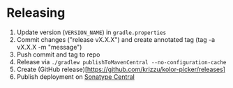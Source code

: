# Releasing

1. Update version (`VERSION_NAME`) in `gradle.properties`
2. Commit changes ("release vX.X.X") and create annotated tag (tag -a vX.X.X -m "message")
3. Push commit and tag to repo
4. Release via `./gradlew publishToMavenCentral --no-configuration-cache`
5. Create (GitHub release)[https://github.com/krizzu/kolor-picker/releases]
6. Publish deployment on [Sonatype Central](https://central.sonatype.com/publishing/deployments)